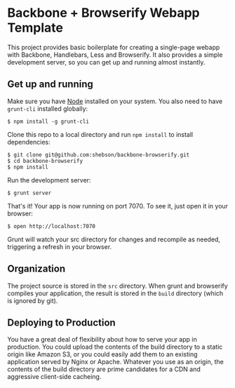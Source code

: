 Backbone + Browserify Webapp Template
=================================================

This project provides basic boilerplate for creating a single-page webapp with Backbone, Handlebars, Less and
Browserify. It also provides a simple development server, so you can get up and running almost instantly.

Get up and running
--------------------

Make sure you have [Node](http://nodejs.org/) installed on your system. You also need to have
`grunt-cli` installed globally:

    $ npm install -g grunt-cli

Clone this repo to a local directory and run `npm install` to install dependencies:

    $ git clone git@github.com:shebson/backbone-browserify.git
    $ cd backbone-browserify
    $ npm install

Run the development server:

    $ grunt server

That's it! Your app is now running on port 7070. To see it, just open it in your browser:

    $ open http://localhost:7070

Grunt will watch your src directory for changes and recompile as needed, triggering a refresh in your browser.


Organization
--------------------

The project source is stored in the `src` directory. When grunt and browserify compiles your application, the result is
stored in the `build` directory (which is ignored by git).

Deploying to Production
------------------------

You have a great deal of flexibility about how to serve your app in production. You could upload the contents of the build
directory to a static origin like Amazon S3, or you could easily add them to an existing application served by Nginx or
Apache. Whatever you use as an origin, the contents of the build directory are prime candidates for a CDN and aggressive
client-side cacheing.
